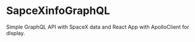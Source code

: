 # SapceXinfoGraphQL

Simple GraphQL API with SpaceX data and React App with ApolloClient for display.
